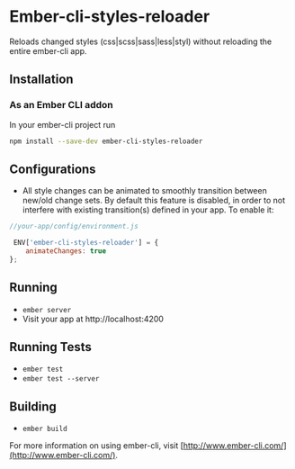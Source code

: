 # Ember-cli-styles-reloader
Reloads changed styles (css|scss|sass|less|styl) without reloading the entire ember-cli app.

## Installation

### As an Ember CLI addon

In your ember-cli project run

```bash
npm install --save-dev ember-cli-styles-reloader
```

## Configurations

* All style changes can be animated to smoothly transition between new/old change sets.
By default this feature is disabled, in order to not interfere with existing transition(s) defined
in your app. To enable it:

```javascript
//your-app/config/environment.js

 ENV['ember-cli-styles-reloader'] = {
    animateChanges: true
};
```

## Running

* `ember server`
* Visit your app at http://localhost:4200

## Running Tests

* `ember test`
* `ember test --server`

## Building

* `ember build`

For more information on using ember-cli, visit [http://www.ember-cli.com/](http://www.ember-cli.com/).
